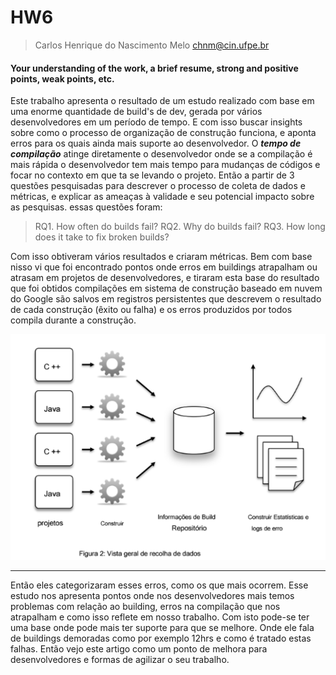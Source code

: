 # HW6
> Carlos Henrique do Nascimento Melo
> <chnm@cin.ufpe.br>

#### **Your understanding of the work, a brief resume, strong and positive points, weak points, etc.**

Este trabalho apresenta o resultado de um estudo realizado com base em uma enorme quantidade de build's de dev, gerada por vários desenvolvedores em um período de tempo. E com isso buscar insights sobre como o processo de organização de construção funciona, e aponta erros para os quais ainda mais suporte ao desenvolvedor.
O **_tempo de compilação_** atinge diretamente o desenvolvedor onde se a compilação é mais rápida o desenvolvedor tem mais tempo para mudanças de códigos e focar no contexto em que ta se levando o projeto. Então a partir de 3 questões pesquisadas para descrever o processo de coleta de dados e métricas, e explicar as ameaças à validade e seu potencial impacto sobre as pesquisas. essas questões foram: 
> RQ1. How often do builds fail? 
> RQ2. Why do builds fail?
> RQ3. How long does it take to fix broken builds? 

Com isso obtiveram vários resultados e criaram métricas. Bem com base nisso vi que foi encontrado pontos onde erros em buildings atrapalham ou atrasam em projetos de desenvolvedores, e tiraram esta base 	do resultado que foi obtidos compilações em sistema de construção baseado em nuvem do Google são salvos em registros persistentes que descrevem o resultado de cada construção (êxito ou falha) e os erros produzidos por todos compila durante a construção. 

![tabela Recolha de dados](/images/hw6/img1.png)

----------

Então eles categorizaram esses erros, como os que mais ocorrem.
Esse estudo nos apresenta pontos onde nos desenvolvedores mais temos problemas com relação ao building, erros na compilação que nos atrapalham e como isso reflete em nosso trabalho. Com isto pode-se ter uma base onde pode mais ter suporte para que se melhore. Onde ele fala de buildings demoradas como por exemplo 12hrs e como é tratado estas falhas. Então vejo este artigo como um ponto de melhora para desenvolvedores e formas de agilizar o seu trabalho.

